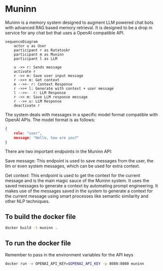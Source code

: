 # Muninn

Muninn is a memory system designed to augment LLM powered chat bots with
advanced RAG based memory retrieval. It is designed to be a drop in service for
any chat bot that uses a OpenAI compatible API.

```mermaid
sequenceDiagram
    actor u as User
    participant r as Ratatoskr
    participant m as Muninn
    participant l as LLM

    u ->> r: Sends message
    activate r
    r ->> m: Save user input message
    r ->>+ m: Get context
    m -->>- r: Context Response
    r ->>+ l: Generate with context + user message
    l -->>-  r: LLM Response
    r ->> m: Save LLM response message
    r -->> u: LLM Response
    deactivate r
```
The system deals with messages in a specific model format compatible with OpenAI
APIs. The model format is as follows:

```json
{
    role: "user",
    message: "Hello, how are you?"
}
```

There are two important endpoints in the Muninn API:

Save message: This endpoint is used to save messages from the user, the llm or
even system messages, which can be used for extra context.

Get context: This endpoint is used to get the context for the current message
and is the main magic sauce of the Muninn system. It uses the saved messages to
generate a context by automating prompt engineering. It makes use of the
messages saved in the system to generate a context for the current message using
smart processes like semantic similarity and other NLP techniques.


## To build the docker file

```sh
docker build -t muninn .
```

## To run the docker file

Remember to pass in the environment variables for the API keys

```sh
docker run -e OPENAI_API_KEY=$OPENAI_API_KEY -p 8080:8080 muninn
```

